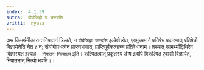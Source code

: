 ```yaml
---
index:  4.1.59
sutra:  दीर्घजिह्वी च च्छन्दसि
vritti:  nyasa
---
```


अथ किमर्थमीकारान्तनिपातनं क्रियते, न `दीर्घजिह्वा च्छन्दसि` इत्येवोच्येत, एवमुच्यमाने प्रतिषेध प्रकरणात् प्रतिषेधो विज्ञायेतेति चेत् ? न; संयोगोपधत्वेन प्राप्त्यभावात्, प्राप्तिपूर्वकत्वाच्च प्रतिषेधानाम्। तस्मात् सामर्थ्याद्विधिरेव विज्ञास्यत इत्याह-- `निपातनं नित्यार्थम्` इति। कल्पितत्वात् प्रकृतस्य ङीष इहापि विकल्पित एवासौ विज्ञायेत, निपातनात् नित्यो भवति।।


